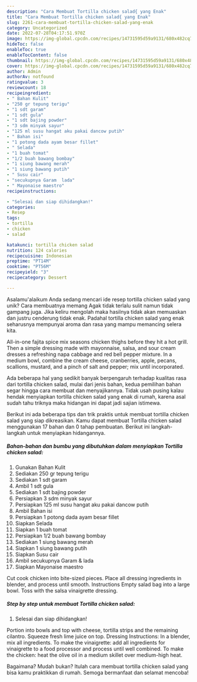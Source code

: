 ```yaml
---
description: "Cara Membuat Tortilla chicken salad{ yang Enak"
title: "Cara Membuat Tortilla chicken salad{ yang Enak"
slug: 2261-cara-membuat-tortilla-chicken-salad-yang-enak
category: Uncategorized
date: 2022-07-28T04:17:51.970Z
image: https://img-global.cpcdn.com/recipes/14731595d59a9131/680x482cq70/tortilla-chicken-salad-foto-resep-utama.jpg
hideToc: false
enableToc: true
enableTocContent: false
thumbnail: https://img-global.cpcdn.com/recipes/14731595d59a9131/680x482cq70/tortilla-chicken-salad-foto-resep-utama.jpg
cover: https://img-global.cpcdn.com/recipes/14731595d59a9131/680x482cq70/tortilla-chicken-salad-foto-resep-utama.jpg
author: Admin
authorAv: notfound
ratingvalue: 3
reviewcount: 18
recipeingredient:
- " Bahan Kulit"
- "250 gr tepung terigu"
- "1 sdt garam"
- "1 sdt gula"
- "1 sdt bajing powder"
- "3 sdm minyak sayur"
- "125 ml susu hangat aku pakai dancow putih"
- " Bahan isi"
- "1 potong dada ayam besar fillet"
- " Selada"
- "1 buah tomat"
- "1/2 buah bawang bombay"
- "1 siung bawang merah"
- "1 siung bawang putih"
- " Susu cair"
- "secukupnya Garam  lada"
- " Mayonaise maestro"
recipeinstructions:

- "Selesai dan siap dihidangkan!"
categories:
- Resep
tags:
- tortilla
- chicken
- salad

katakunci: tortilla chicken salad 
nutrition: 124 calories
recipecuisine: Indonesian
preptime: "PT14M"
cooktime: "PT56M"
recipeyield: "3"
recipecategory: Dessert

---
```



Asalamu'alaikum Anda sedang mencari ide resep tortilla chicken salad yang unik? Cara membuatnya memang Agak tidak terlalu sulit namun tidak gampang juga. Jika keliru mengolah maka hasilnya tidak akan memuaskan dan justru cenderung tidak enak. Padahal tortilla chicken salad yang enak seharusnya mempunyai aroma dan rasa yang mampu memancing selera kita.


All-in-one fajita spice mix seasons chicken thighs before they hit a hot grill. Then a simple dressing made with mayonnaise, salsa, and sour cream dresses a refreshing napa cabbage and red bell pepper mixture. In a medium bowl, combine the cream cheese, cranberries, apple, pecans, scallions, mustard, and a pinch of salt and pepper; mix until incorporated.

Ada beberapa hal yang sedikit banyak berpengaruh terhadap kualitas rasa dari tortilla chicken salad, mulai dari jenis bahan, kedua pemilihan bahan segar hingga cara membuat dan menyajikannya. Tidak usah pusing kalau hendak menyiapkan tortilla chicken salad yang enak di rumah, karena asal sudah tahu triknya maka hidangan ini dapat jadi sajian istimewa.


Berikut ini ada beberapa tips dan trik praktis untuk membuat tortilla chicken salad yang siap dikreasikan. Kamu dapat membuat Tortilla chicken salad menggunakan 17 bahan dan 0 tahap pembuatan. Berikut ini langkah-langkah untuk menyiapkan hidangannya.

<!--inarticleads1-->

##### Bahan-bahan dan bumbu yang dibutuhkan dalam menyiapkan Tortilla chicken salad:

1. Gunakan  Bahan Kulit
1. Sediakan 250 gr tepung terigu
1. Sediakan 1 sdt garam
1. Ambil 1 sdt gula
1. Sediakan 1 sdt bajing powder
1. Persiapkan 3 sdm minyak sayur
1. Persiapkan 125 ml susu hangat aku pakai dancow putih
1. Ambil  Bahan isi
1. Persiapkan 1 potong dada ayam besar fillet
1. Siapkan  Selada
1. Siapkan 1 buah tomat
1. Persiapkan 1/2 buah bawang bombay
1. Sediakan 1 siung bawang merah
1. Siapkan 1 siung bawang putih
1. Siapkan  Susu cair
1. Ambil secukupnya Garam &amp; lada
1. Siapkan  Mayonaise maestro


Cut cook chicken into bite-sized pieces. Place all dressing ingredients in blender, and process until smooth. Instructions Empty salad bag into a large bowl. Toss with the salsa vinaigrette dressing. 

<!--inarticleads2-->

##### Step by step untuk membuat Tortilla chicken salad:


1. Selesai dan siap dihidangkan!

Portion into bowls and top with cheese, tortilla strips and the remaining cilantro. Squeeze fresh lime juice on top. Dressing Instructions: In a blender, mix all ingredients. To make the vinaigrette: add all ingredients for vinaigrette to a food processor and process until well combined. To make the chicken: heat the olive oil in a medium skillet over medium-high heat. 

Bagaimana? Mudah bukan? Itulah cara membuat tortilla chicken salad yang bisa kamu praktikkan di rumah. Semoga bermanfaat dan selamat mencoba!
